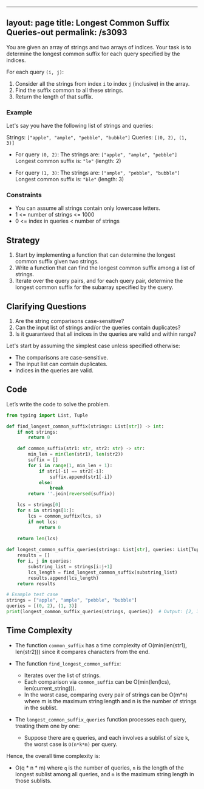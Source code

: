 
---
layout: page
title:  Longest Common Suffix Queries-out
permalink: /s3093
---

You are given an array of strings and two arrays of indices. Your task is to determine the longest common suffix for each query specified by the indices. 

For each query `(i, j)`:

1. Consider all the strings from index `i` to index `j` (inclusive) in the array.
2. Find the suffix common to all these strings.
3. Return the length of that suffix.

### Example

Let's say you have the following list of strings and queries:

Strings: `["apple", "ample", "pebble", "bubble"]`
Queries: `[(0, 2), (1, 3)]`

- For query `(0, 2)`:
  The strings are: `["apple", "ample", "pebble"]`
  Longest common suffix is: `"le"` (length: 2)

- For query `(1, 3)`:
  The strings are: `["ample", "pebble", "bubble"]`
  Longest common suffix is: `"ble"` (length: 3)

### Constraints

- You can assume all strings contain only lowercase letters.
- 1 <= number of strings <= 1000
- 0 <= index in queries < number of strings

## Strategy
1. Start by implementing a function that can determine the longest common suffix given two strings.
2. Write a function that can find the longest common suffix among a list of strings.
3. Iterate over the query pairs, and for each query pair, determine the longest common suffix for the subarray specified by the query.

## Clarifying Questions

1. Are the string comparisons case-sensitive?
2. Can the input list of strings and/or the queries contain duplicates?
3. Is it guaranteed that all indices in the queries are valid and within range?

Let's start by assuming the simplest case unless specified otherwise: 
- The comparisons are case-sensitive.
- The input list can contain duplicates.
- Indices in the queries are valid.

## Code

Let’s write the code to solve the problem.

```python
from typing import List, Tuple

def find_longest_common_suffix(strings: List[str]) -> int:
    if not strings:
        return 0

    def common_suffix(str1: str, str2: str) -> str:
        min_len = min(len(str1), len(str2))
        suffix = []
        for i in range(1, min_len + 1):
            if str1[-i] == str2[-i]:
                suffix.append(str1[-i])
            else:
                break
        return ''.join(reversed(suffix))

    lcs = strings[0]
    for s in strings[1:]:
        lcs = common_suffix(lcs, s)
        if not lcs:
            return 0
    
    return len(lcs)

def longest_common_suffix_queries(strings: List[str], queries: List[Tuple[int, int]]) -> List[int]:
    results = []
    for i, j in queries:
        substring_list = strings[i:j+1]
        lcs_length = find_longest_common_suffix(substring_list)
        results.append(lcs_length)
    return results

# Example test case
strings = ["apple", "ample", "pebble", "bubble"]
queries = [(0, 2), (1, 3)]
print(longest_common_suffix_queries(strings, queries))  # Output: [2, 3]
```

## Time Complexity

- The function `common_suffix` has a time complexity of O(min(len(str1), len(str2))) since it compares characters from the end.
  
- The function `find_longest_common_suffix`:
  - Iterates over the list of strings.
  - Each comparison via `common_suffix` can be O(min(len(lcs), len(current_string))).
  - In the worst case, comparing every pair of strings can be O(m*n) where m is the maximum string length and n is the number of strings in the sublist.

- The `longest_common_suffix_queries` function processes each query, treating them one by one:
  - Suppose there are `q` queries, and each involves a sublist of size `k`, the worst case is `O(n*k*m)` per query.

Hence, the overall time complexity is:
- O(q * n * m) where `q` is the number of queries, `n` is the length of the longest sublist among all queries, and `m` is the maximum string length in those sublists.